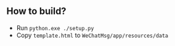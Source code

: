 ## How to build?

+ Run `python.exe ./setup.py`
+ Copy `template.html` to `WeChatMsg/app/resources/data`